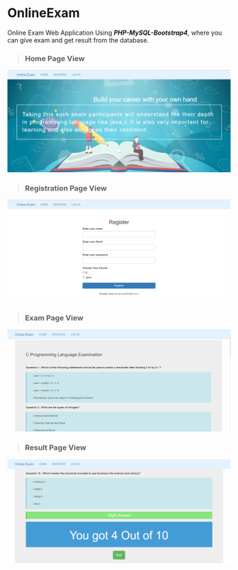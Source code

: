 # OnlineExam
Online Exam Web Application Using ***PHP-MySQL-Bootstrap4***, where you can give exam and get result from the database.
> ### Home Page View
![](https://github.com/SohelRaja/OnlineExam/blob/master/images/onlineExamHome.PNG)
> ### Registration Page View
![](https://github.com/SohelRaja/OnlineExam/blob/master/images/onlineExamRegister.PNG)
> ### Exam Page View
![](https://github.com/SohelRaja/OnlineExam/blob/master/images/onlineExamExam.PNG)
> ### Result Page View
![](https://github.com/SohelRaja/OnlineExam/blob/master/images/onlineExamResult.PNG)
